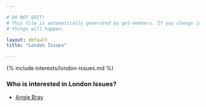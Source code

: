 ```yaml
---

# DO NOT EDIT!
# This file is automatically generated by get-members. If you change it, bad
# things will happen.

layout: default
title: "London Issues"

---
```


{% include interests/london-issues.md %}

### Who is interested in London Issues?


* [Angie Bray](../members/angie-bray.html)
